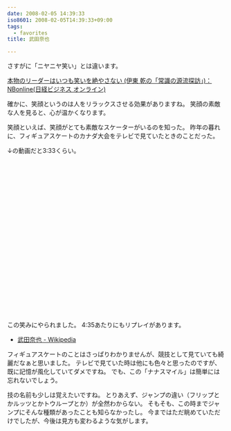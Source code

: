 ```yaml
---
date: 2008-02-05 14:39:33
iso8601: 2008-02-05T14:39:33+09:00
tags:
  - favorites
title: 武田奈也

---
```


さすがに「ニヤニヤ笑い」とは違います。

<a title="本物のリーダーはいつも笑いを絶やさない (伊東 乾の「常識の源流探訪」)：NBonline(日経ビジネス オンライン)" href="http://business.nikkeibp.co.jp/article/person/20080125/145439/">本物のリーダーはいつも笑いを絶やさない (伊東 乾の「常識の源流探訪」)：NBonline(日経ビジネス オンライン)</a>

確かに、笑顔というのは人をリラックスさせる効果がありますね。
笑顔の素敵な人を見ると、心が温かくなります。

笑顔といえば、笑顔がとても素敵なスケーターがいるのを知った。
昨年の暮れに、フィギュアスケートのカナダ大会をテレビで見ていたときのことだった。

↓の動画だと3:33くらい。

<object width="425" height="355">
  <param name="movie" value="http://www.youtube.com/v/5W-mz03rS1k&amp;rel=1" />
  <param name="wmode" value="transparent" />
  <embed src="http://www.youtube.com/v/5W-mz03rS1k&amp;rel=1" type="application/x-shockwave-flash" wmode="transparent" width="425" height="355"></embed>
</object>

この笑みにやられました。
4:35あたりにもリプレイがあります。

- <a href="http://ja.wikipedia.org/wiki/%E6%AD%A6%E7%94%B0%E5%A5%88%E4%B9%9F">武田奈也 - Wikipedia</a>


フィギュアスケートのことはさっぱりわかりませんが、競技として見ていても綺麗だなぁと思いました。
テレビで見ていた時は他にも色々と思ったのですが、既に記憶が風化していてダメですね。
でも、この「ナナスマイル」は簡単には忘れないでしょう。

技の名前も少しは覚えたいですね。
とりあえず、ジャンプの違い（フリップとかルッツとかトウループとか）が全然わからない。
そもそも、この時までジャンプにそんな種類があったことも知らなかったし。
今まではただ眺めていただけでしたが、今後は見方も変わるような気がします。
